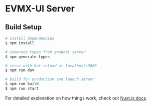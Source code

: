 # EVMX-UI Server

## Build Setup

```bash
# install dependencies
$ npm install

# Generate types from graphql server
$ npm generate-types

# serve with hot reload at localhost:3000
$ npm run dev

# build for production and launch server
$ npm run build
$ npm run start
```

For detailed explanation on how things work, check out [Nuxt.js docs](https://nuxtjs.org).
